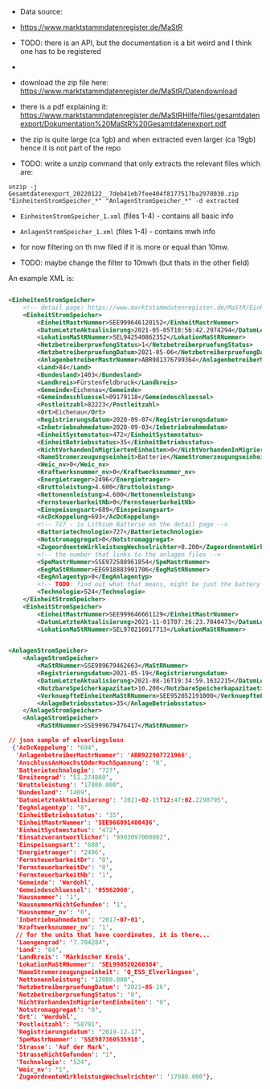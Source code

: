 

- Data source:
- https://www.marktstammdatenregister.de/MaStR

- TODO: there is an API, but the documentation is a bit weird and I think one has to be registered
- 

- download the zip file here: https://www.marktstammdatenregister.de/MaStR/Datendownload
- there is a pdf explaining it: https://www.marktstammdatenregister.de/MaStRHilfe/files/gesamtdatenexport/Dokumentation%20MaStR%20Gesamtdatenexport.pdf
- the zip is quite large (ca 1gb) and when extracted even larger (ca 19gb) hence it is not part of the repo
- TODO: write a unzip command that only extracts the relevant files which are:

```
unzip -j Gesamtdatenexport_20220122__7deb41eb7fee404f8177517ba2978030.zip "EinheitenStromSpeicher_*" "AnlagenStromSpeicher_*" -d extracted

```

  
  - `EinheitenStromSpeicher_1.xml` (files 1-4) - contains all basic info
  - `AnlagenStromSpeicher_1.xml` (files 1-4) - contains mwh info

- for now filtering on th mw filed if it is more or equal than 10mw. 
- TODO: maybe change the filter to 10mwh (but thats in the other field)


An example XML is:

```xml

<EinheitenStromSpeicher>
    <!-- detail page: https://www.marktstammdatenregister.de/MaStR/Einheit/Detail/IndexOeffentlich/3408294#technischedaten -->
	<EinheitStromSpeicher>
		<EinheitMastrNummer>SEE999646120152</EinheitMastrNummer>
		<DatumLetzteAktualisierung>2021-05-05T18:56:42.2974294</DatumLetzteAktualisierung>
		<LokationMaStRNummer>SEL942540862352</LokationMaStRNummer>
		<NetzbetreiberpruefungStatus>1</NetzbetreiberpruefungStatus>
		<NetzbetreiberpruefungDatum>2021-05-06</NetzbetreiberpruefungDatum>
		<AnlagenbetreiberMastrNummer>ABR981376799364</AnlagenbetreiberMastrNummer>
		<Land>84</Land>
		<Bundesland>1403</Bundesland>
		<Landkreis>Fürstenfeldbruck</Landkreis>
		<Gemeinde>Eichenau</Gemeinde>
		<Gemeindeschluessel>09179118</Gemeindeschluessel>
		<Postleitzahl>82223</Postleitzahl>
		<Ort>Eichenau</Ort>
		<Registrierungsdatum>2020-09-07</Registrierungsdatum>
		<Inbetriebnahmedatum>2020-09-03</Inbetriebnahmedatum>
		<EinheitSystemstatus>472</EinheitSystemstatus>
		<EinheitBetriebsstatus>35</EinheitBetriebsstatus>
		<NichtVorhandenInMigriertenEinheiten>0</NichtVorhandenInMigriertenEinheiten>
		<NameStromerzeugungseinheit>Batterie</NameStromerzeugungseinheit>
		<Weic_nv>0</Weic_nv>
		<Kraftwerksnummer_nv>0</Kraftwerksnummer_nv>
		<Energietraeger>2496</Energietraeger>
		<Bruttoleistung>4.600</Bruttoleistung>
		<Nettonennleistung>4.600</Nettonennleistung>
		<FernsteuerbarkeitNb>0</FernsteuerbarkeitNb>
		<Einspeisungsart>689</Einspeisungsart>
		<AcDcKoppelung>693</AcDcKoppelung>
        <!-- 727 - is Lithium Batterie on the detail page -->
		<Batterietechnologie>727</Batterietechnologie>
		<Notstromaggregat>0</Notstromaggregat>
		<ZugeordnenteWirkleistungWechselrichter>8.200</ZugeordnenteWirkleistungWechselrichter>
		<!-- the number that links to the anlagen files -->
        <SpeMastrNummer>SSE972588961854</SpeMastrNummer>
		<EegMaStRNummer>EEG918883901706</EegMaStRNummer>
		<EegAnlagentyp>8</EegAnlagentyp>
        <!-- TODO: find out what that means, might be just the battery -->
		<Technologie>524</Technologie>
	</EinheitStromSpeicher>
	<EinheitStromSpeicher>
		<EinheitMastrNummer>SEE999646661129</EinheitMastrNummer>
		<DatumLetzteAktualisierung>2021-11-01T07:26:23.7840473</DatumLetzteAktualisierung>
		<LokationMaStRNummer>SEL970216017713</LokationMaStRNummer>


<AnlagenStromSpeicher>
    <AnlageStromSpeicher>
        <MaStRNummer>SSE999679462663</MaStRNummer>
        <Registrierungsdatum>2021-05-19</Registrierungsdatum>
        <DatumLetzteAktualisierung>2021-08-16T19:34:59.1632215</DatumLetzteAktualisierung>
        <NutzbareSpeicherkapazitaet>10.200</NutzbareSpeicherkapazitaet>
        <VerknuepfteEinheitenMaStRNummern>SEE952052191000</VerknuepfteEinheitenMaStRNummern>
        <AnlageBetriebsstatus>35</AnlageBetriebsstatus>
    </AnlageStromSpeicher>
    <AnlageStromSpeicher>
        <MaStRNummer>SSE999679476417</MaStRNummer>

```


```json
// json sample of elverlingslesn
 {'AcDcKoppelung': '694',
  'AnlagenbetreiberMastrNummer': 'ABR922907721966',
  'AnschlussAnHoechstOderHochSpannung': '0',
  'Batterietechnologie': '727',
  'Breitengrad': '51.274860',
  'Bruttoleistung': '17080.000',
  'Bundesland': '1409',
  'DatumLetzteAktualisierung': '2021-02-15T12:47:02.2298795',
  'EegAnlagentyp': '8',
  'EinheitBetriebsstatus': '35',
  'EinheitMastrNummer': 'SEE966091400436',
  'EinheitSystemstatus': '472',
  'Einsatzverantwortlicher': '9903097000002',
  'Einspeisungsart': '688',
  'Energietraeger': '2496',
  'FernsteuerbarkeitDr': '0',
  'FernsteuerbarkeitDv': '0',
  'FernsteuerbarkeitNb': '1',
  'Gemeinde': 'Werdohl',
  'Gemeindeschluessel': '05962060',
  'Hausnummer': '1',
  'HausnummerNichtGefunden': '1',
  'Hausnummer_nv': '0',
  'Inbetriebnahmedatum': '2017-07-01',
  'Kraftwerksnummer_nv': '1',
  // for the units that have coordinates, it is there...
  'Laengengrad': '7.704284',
  'Land': '84',
  'Landkreis': 'Märkischer Kreis',
  'LokationMaStRNummer': 'SEL990520260384',
  'NameStromerzeugungseinheit': 'Q_ESS_Elverlingsen',
  'Nettonennleistung': '17080.000',
  'NetzbetreiberpruefungDatum': '2021-05-26',
  'NetzbetreiberpruefungStatus': '0',
  'NichtVorhandenInMigriertenEinheiten': '0',
  'Notstromaggregat': '0',
  'Ort': 'Werdohl',
  'Postleitzahl': '58791',
  'Registrierungsdatum': '2019-12-17',
  'SpeMastrNummer': 'SSE987360535918',
  'Strasse': 'Auf der Mark',
  'StrasseNichtGefunden': '1',
  'Technologie': '524',
  'Weic_nv': '1',
  'ZugeordnenteWirkleistungWechselrichter': '17080.000'},



```




